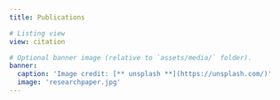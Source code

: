 ```yaml
---
title: Publications

# Listing view
view: citation

# Optional banner image (relative to `assets/media/` folder).
banner:
  caption: 'Image credit: [** unsplash **](https://unsplash.com/)'
  image: 'researchpaper.jpg'
---
```

